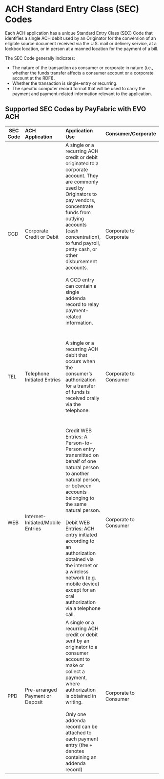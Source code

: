 # ACH Standard Entry Class (SEC) Codes

Each ACH application has a unique Standard Entry Class (SEC) Code that identifies a single ACH debit used by an Originator for the conversion of an eligible source document received via the U.S. mail or delivery service, at a lockbox location, or in person at a manned location for the payment of a bill. 

The SEC Code generally indicates:
- The nature of the transaction as consumer or corporate in nature (i.e., whether the funds transfer affects a consumer account or a corporate account at the RDFI). 
- Whether the transaction is single-entry or recurring.
- The specific computer record format that will be used to carry the payment and payment-related information relevant to the application.

## Supported SEC Codes by PayFabric with EVO ACH

| SEC Code             | ACH Application              | Application Use       |  Consumer/Corporate | Authorization Requirements    |
| -------------------- | :---------------------------- | :-------------------- | :-------------------- |:---------------------------- | 
| CCD | Corporate Credit or Debit | A single or a recurring ACH credit or debit originated to a corporate account. They are commonly used by Originators to pay vendors, concentrate funds from outlying accounts (cash concentration), to fund payroll, petty cash, or other disbursement accounts. <br><br> A CCD entry can contain a single addenda record to relay payment-related information.| Corporate to Corporate | Agreement required for transfers between companies; written authorization implied. |
| TEL | Telephone Initiated Entries | A single or a recurring ACH debit that occurs when the consumer’s authorization for a transfer of funds is received orally via the telephone. | Corporate to Consumer | For Single, recorded oral authorization or written notice provided to the consumer confirming the oral authorization.  For Recurring, a copy of the authorization must be provided to the consumer. |
| WEB | Internet-Initiated/Mobile Entries | Credit WEB Entries: A Person-to-Person entry transmitted on behalf of one natural person to another natural person, or between accounts belonging to the same natural person. <br><br> Debit WEB Entries: ACH entry initiated according to an authorization obtained via the internet or a wireless network (e.g. mobile device) except for an oral authorization via a telephone call.| Corporate to Consumer | For credit WEB Entries: no authorization by the Receiver. <br><br> For debit WEB Entries: similarly authenticated. |
| PPD | Pre-arranged Payment or Deposit | A single or a recurring ACH credit or debit sent by an originator to a consumer account to make or collect a payment, where authorization is obtained in writing. <br><br> Only one addenda record can be attached to each payment entry (the + denotes containing an addenda record)| Corporate to Consumer | For debit WEB Entries: similarly authenticated|Direct Deposit; Oral/Nonwritten; Direct Payments; Written. |
